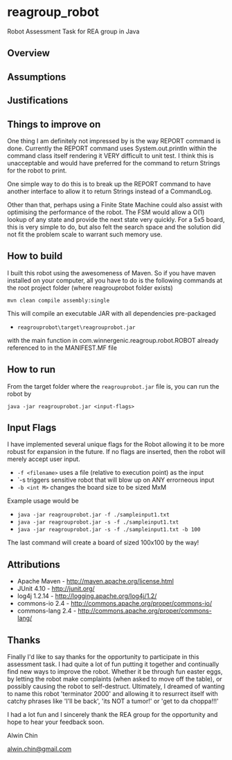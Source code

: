 reagroup_robot
==============

Robot Assessment Task for REA group in Java

Overview
-----------

Assumptions
-----------

Justifications
--------------

Things to improve on
---------------------
One thing I am definitely not impressed by is the way REPORT command is done.
Currently the REPORT command uses System.out.println within the command class itself
rendering it VERY difficult to unit test. I think this is unacceptable and would have preferred
for the command to return Strings for the robot to print.

One simple way to do this is to break up the REPORT command to have another interface to allow
it to return Strings instead of a CommandLog.

Other than that, perhaps using a Finite State Machine could also assist with optimising the
performance of the robot. The FSM would allow a O(1) lookup of any state and provide the next
state very quickly. For a 5x5 board, this is very simple to do, but also felt the search space
and the solution did not fit the problem scale to warrant such memory use.

How to build
------------
I built this robot using the awesomeness of Maven.
So if you have maven installed on your computer, all you have to do is the following commands
at the root project folder (where reagrouprobot folder exists)

`mvn clean compile assembly:single`

This will compile an executable JAR with all dependencies pre-packaged
* `reagrouprobot\target\reagrouprobot.jar`

with the main function in com.winnergenic.reagroup.robot.ROBOT already referenced to in the MANIFEST.MF file

How to run
----------
From the target folder where the `reagrouprobot.jar` file is, you can 
run the robot by

`java -jar reagrouprobot.jar <input-flags>`

Input Flags
-----------
I have implemented several unique flags for the Robot allowing it to be more robust for expansion
in the future. If no flags are inserted, then the robot will merely accept user input.

* `-f <filename>`
	uses a file (relative to execution point) as the input
* `-s
	triggers sensitive robot that will blow up on ANY errorneous input
* `-b <int M>`
	changes the board size to be sized MxM

Example usage would be

* `java -jar reagrouprobot.jar -f ./sampleinput1.txt`
* `java -jar reagrouprobot.jar -s -f ./sampleinput1.txt`
* `java -jar reagrouprobot.jar -s -f ./sampleinput1.txt -b 100`

The last command will create a board of sized 100x100 by the way!

Attributions
-------------
* Apache Maven - http://maven.apache.org/license.html
* JUnit 4.10 - http://junit.org/
* log4j 1.2.14 - http://logging.apache.org/log4j/1.2/
* commons-io 2.4 - http://commons.apache.org/proper/commons-io/
* commons-lang 2.4 - http://commons.apache.org/proper/commons-lang/

Thanks
-------
Finally I'd like to say thanks for the opportunity to participate in this assessment task.
I had quite a lot of fun putting it together and continually find new ways to improve the robot.
Whether it be through fun easter eggs, by letting the robot make complaints (when asked to move off
the table), or possibly causing the robot to self-destruct.
Ultimately, I dreamed of wanting to name this robot 'terminator 2000' and allowing it to resurrect itself 
with catchy phrases like 'I'll be back', 'its NOT a tumor!' or 'get to da choppa!!!'

I had a lot fun and I sincerely thank the REA group for the opportunity and hope to hear
your feedback soon.

Alwin Chin

alwin.chin@gmail.com
